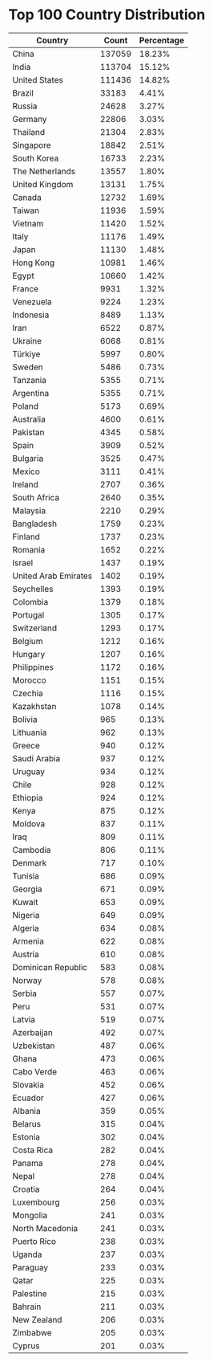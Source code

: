 # Top 100 Country Distribution
| Country | Count | Percentage |
|----|----|----|
| China | 137059 | 18.23% |
| India | 113704 | 15.12% |
| United States | 111436 | 14.82% |
| Brazil | 33183 | 4.41% |
| Russia | 24628 | 3.27% |
| Germany | 22806 | 3.03% |
| Thailand | 21304 | 2.83% |
| Singapore | 18842 | 2.51% |
| South Korea | 16733 | 2.23% |
| The Netherlands | 13557 | 1.80% |
| United Kingdom | 13131 | 1.75% |
| Canada | 12732 | 1.69% |
| Taiwan | 11936 | 1.59% |
| Vietnam | 11420 | 1.52% |
| Italy | 11176 | 1.49% |
| Japan | 11130 | 1.48% |
| Hong Kong | 10981 | 1.46% |
| Egypt | 10660 | 1.42% |
| France | 9931 | 1.32% |
| Venezuela | 9224 | 1.23% |
| Indonesia | 8489 | 1.13% |
| Iran | 6522 | 0.87% |
| Ukraine | 6068 | 0.81% |
| Türkiye | 5997 | 0.80% |
| Sweden | 5486 | 0.73% |
| Tanzania | 5355 | 0.71% |
| Argentina | 5355 | 0.71% |
| Poland | 5173 | 0.69% |
| Australia | 4600 | 0.61% |
| Pakistan | 4345 | 0.58% |
| Spain | 3909 | 0.52% |
| Bulgaria | 3525 | 0.47% |
| Mexico | 3111 | 0.41% |
| Ireland | 2707 | 0.36% |
| South Africa | 2640 | 0.35% |
| Malaysia | 2210 | 0.29% |
| Bangladesh | 1759 | 0.23% |
| Finland | 1737 | 0.23% |
| Romania | 1652 | 0.22% |
| Israel | 1437 | 0.19% |
| United Arab Emirates | 1402 | 0.19% |
| Seychelles | 1393 | 0.19% |
| Colombia | 1379 | 0.18% |
| Portugal | 1305 | 0.17% |
| Switzerland | 1293 | 0.17% |
| Belgium | 1212 | 0.16% |
| Hungary | 1207 | 0.16% |
| Philippines | 1172 | 0.16% |
| Morocco | 1151 | 0.15% |
| Czechia | 1116 | 0.15% |
| Kazakhstan | 1078 | 0.14% |
| Bolivia | 965 | 0.13% |
| Lithuania | 962 | 0.13% |
| Greece | 940 | 0.12% |
| Saudi Arabia | 937 | 0.12% |
| Uruguay | 934 | 0.12% |
| Chile | 928 | 0.12% |
| Ethiopia | 924 | 0.12% |
| Kenya | 875 | 0.12% |
| Moldova | 837 | 0.11% |
| Iraq | 809 | 0.11% |
| Cambodia | 806 | 0.11% |
| Denmark | 717 | 0.10% |
| Tunisia | 686 | 0.09% |
| Georgia | 671 | 0.09% |
| Kuwait | 653 | 0.09% |
| Nigeria | 649 | 0.09% |
| Algeria | 634 | 0.08% |
| Armenia | 622 | 0.08% |
| Austria | 610 | 0.08% |
| Dominican Republic | 583 | 0.08% |
| Norway | 578 | 0.08% |
| Serbia | 557 | 0.07% |
| Peru | 531 | 0.07% |
| Latvia | 519 | 0.07% |
| Azerbaijan | 492 | 0.07% |
| Uzbekistan | 487 | 0.06% |
| Ghana | 473 | 0.06% |
| Cabo Verde | 463 | 0.06% |
| Slovakia | 452 | 0.06% |
| Ecuador | 427 | 0.06% |
| Albania | 359 | 0.05% |
| Belarus | 315 | 0.04% |
| Estonia | 302 | 0.04% |
| Costa Rica | 282 | 0.04% |
| Panama | 278 | 0.04% |
| Nepal | 278 | 0.04% |
| Croatia | 264 | 0.04% |
| Luxembourg | 256 | 0.03% |
| Mongolia | 241 | 0.03% |
| North Macedonia | 241 | 0.03% |
| Puerto Rico | 238 | 0.03% |
| Uganda | 237 | 0.03% |
| Paraguay | 233 | 0.03% |
| Qatar | 225 | 0.03% |
| Palestine | 215 | 0.03% |
| Bahrain | 211 | 0.03% |
| New Zealand | 206 | 0.03% |
| Zimbabwe | 205 | 0.03% |
| Cyprus | 201 | 0.03% |
